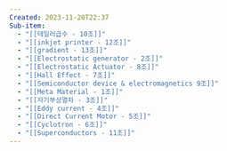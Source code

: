 ```yaml
---
Created: 2023-11-20T22:37
Sub-item:
  - "[[테일러급수 - 10조]]"
  - "[[inkjet printer - 12조]]"
  - "[[gradient - 13조]]"
  - "[[Electrostatic generator - 2조]]"
  - "[[Electrostatic Actuator - 8조]]"
  - "[[Hall Effect - 7조]]"
  - "[[Semiconductor device & electromagnetics 9조]]"
  - "[[Meta Material - 1조]]"
  - "[[자기부상열차 - 3조]]"
  - "[[Eddy current - 4조]]"
  - "[[Direct Current Motor - 5조]]"
  - "[[Cyclotron - 6조]]"
  - "[[Superconductors - 11조]]"
---
```

